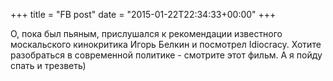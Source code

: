 +++
title = "FB post"
date = "2015-01-22T22:34:33+00:00"
+++

О, пока был пьяным, прислушался к рекомендации известного москальского кинокритика Игорь Белкин и посмотрел Idiocracy. Хотите разобраться в современной политике - смотрите этот фильм. А я пойду спать и трезветь)



